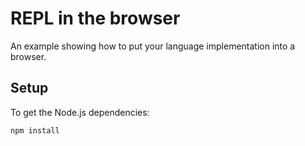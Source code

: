 # REPL in the browser

An example showing how to put your language implementation into a browser.

## Setup

To get the Node.js dependencies:

    npm install
